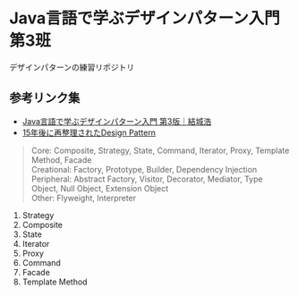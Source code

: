 # Java言語で学ぶデザインパターン入門 第3班

デザインパターンの練習リポジトリ

## 参考リンク集
- [Java言語で学ぶデザインパターン入門 第3版｜結城浩](https://www.hyuki.com/dp/)
- [15年後に再整理されたDesign Pattern](https://www.informit.com/articles/article.aspx?p=1404056)

> Core: Composite, Strategy, State, Command, Iterator, Proxy, Template Method, Facade\
> Creational: Factory, Prototype, Builder, Dependency Injection\
> Peripheral: Abstract Factory, Visitor, Decorator, Mediator, Type Object, Null Object, Extension Object\
> Other: Flyweight, Interpreter

1. Strategy
2. Composite
3. State
4. Iterator
5. Proxy
6. Command
7. Facade
8. Template Method